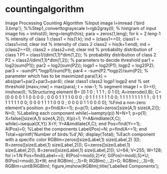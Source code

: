 # countingalgorithm
Image Processing Counting Algorithm
%Input image
I=imread ('bird 3.bmp');
%%Step1_converttograyscale
I=rgb2gray(I);
% histgram of input image
his = imhist(I);
leng=length(his);
para = zeros(1,leng);
for k = 2:leng-1
    % intensity of class 1
    class1 = his(1:k);
    ind = (class1==0);
    class1 = class1+ind;
    clear ind
    % intensity of class 2
    class2 = his(k+1:end);
    ind = (class2==0);
    class2 = class2+ind;
    clear ind
    % probability distribution of class 1
    P1 = class1/(dim(1,1)*dim(1,2));
    % probability distribution of class 2
    P2 = class2/(dim(1,1)*dim(1,2));
    % parameters to decide threshold
    par1 = log2(sum(P1));
    par2 = log2(sum(P2));
    logp1 = log2(P1);
    logp2 = log2(P2);
    par3 = -sum(P1.*logp1)/sum(P1);
    par4 = -sum(P2.*logp2)/sum(P2);
    % parameter which has to be maximized
    para(1,k) = abs(par1+par2+par3+par4);
    clear class1 class2 logp1 logp2
end
% set threshold
[maxv,row] = max(para);
t = row-1;
% segment image
I = (I>=t);
imshow(I);
%Structuring element
B= [0 1 0 ; 1 1 1 ; 0 1 0];
A=imerode(I,B);
C=[0 0 0 0 1 1 0 0 0 0 ; 0 0 0 1 1 1 1 0 0 0  ; 0 1 1 1 1 1 1 1 0 0; 1 1 1 1 1 1 1 1 1 1 ; 0 1 1 1 1 1 1 1 0 0; 0 0 0 1 1 1 1 0 0 0 ; 0 0 0 0 1 1 0 0 0 0];
%Find a non-zero element's position.
p=find(A==1);
p=p(1);
Label=zeros([size(A,1) size(A,2)]);
N=0;
%Labeling each component
while(~isempty(p))
    N=N+1;
    p=p(1);
X=false([size(A,1) size(A,2)]);
X(p)=1;
Y=A&imdilate(X,C);
while(~isequal(X,Y))
    X=Y;
    Y=A&imdilate(X,C);
end
Pos=find(Y==1);
A(Pos)=0;
%Label the components
Label(Pos)=N;
p=find(A==1);
end
Total=sprintf('Number of birds:%d',N);
display(Total);
%Each component with a specific color
RGBIm=zeros([size(Label,1) size(Label,2) 3]);
R=zeros([size(Label,1) size(Label,2)]);
G=zeros([size(Label,1) size(Label,2)]);
B=zeros([size(Label,1) size(Label,2)]);
U=64;
V=255;
W=128;
for i=1:N
    Pos=find(Label==i);
    R(Pos)=mod(i,2)*V;
    G(Pos)=mod(i,5)*U;
    B(Pos)=mod(i,3)*W;
 end
RGBIm(:,:,1)=R;
RGBIm(:,:,2)=G;
RGBIm(:,:,3)=B;
RGBIm=uint8(RGBIm);
figure,imshow(RGBIm);title('Labelled Components');

